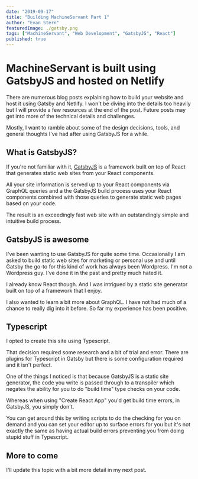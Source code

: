 ```yaml
---
date: "2019-09-17"
title: "Building MachineServant Part 1"
author: "Evan Stern"
featuredImage: ./gatsby.png
tags: ["MachineServant", "Web Development", "GatsbyJS", "React"]
published: true
---
```


# MachineServant is built using GatsbyJS and hosted on Netlify

There are numerous blog posts explaining how to build your website and host
it using Gatsby and Netlify. I won't be diving into the details too heavily
but I will provide a few resources at the end of the post. Future posts may
get into more of the technical details and challenges.

Mostly, I want to ramble about some of the design decisions, tools, and
general thoughts I've had after using GatsbyJS for a while.

## What is GatsbyJS?

If you're not familiar with it, [GatsbyJS](https://gatsbyjs.org) is a
framework built on top of React that generates static web sites from your
React components.

All your site information is served up to your React components via GraphQL
queries and a the GatsbyJS build process uses your React components combined
with those queries to generate static web pages based on your code.

The result is an exceedingly fast web site with an outstandingly simple and
intuitive build process.

## GatsbyJS is awesome

I've been wanting to use GatsbyJS for quite some time. Occasionally I am
asked to build static web sites for marketing or personal use and until
Gatsby the go-to for this kind of work has always been Wordpress. I'm not a
Wordpress guy. I've done it in the past and pretty much hated it.

I already know React though. And I was intrigued by a static site generator
built on top of a framework that I enjoy.

I also wanted to learn a bit more about GraphQL. I have not had much of a
chance to really dig into it before. So far my experience has been positive.

## Typescript

I opted to create this site using Typescript.

That decision required some research and a bit of trial and error. There are
plugins for Typescript in Gatsby but there is some configuration required and
it isn't perfect.

One of the things I noticed is that because GatsbyJS is a static site
generator, the code you write is passed through to a transpiler which negates
the ability for you to do "build time" type checks on your code.

Whereas when using "Create React App" you'd get build time errors, in
GatsbyJS, you simply don't.

You can get around this by writing scripts to do the checking for you on
demand and you can set your editor up to surface errors for you but it's not
exactly the same as having actual build errors preventing you from doing
stupid stuff in Typescript.

## More to come

I'll update this topic with a bit more detail in my next post.
